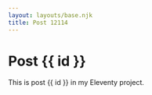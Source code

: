 ```yaml
---
layout: layouts/base.njk
title: Post 12114
---
```


# Post {{ id }}

This is post {{ id }} in my Eleventy project.
